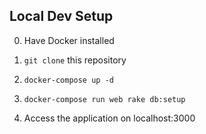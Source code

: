 ## Local Dev Setup

0. Have Docker installed

1. `git clone` this repository
2. `docker-compose up -d`
3. `docker-compose run web rake db:setup`
4. Access the application on localhost:3000
